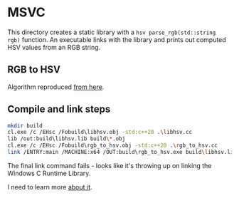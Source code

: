 # MSVC

This directory creates a static library with a `hsv parse_rgb(std::string rgb)` function.
An executable links with the library and prints out computed HSV values from an RGB string.

## RGB to HSV

Algorithm reproduced [from here](https://www.rapidtables.com/convert/color/rgb-to-hsv.html).

## Compile and link steps

```bash
mkdir build
cl.exe /c /EHsc /Fobuild\libhsv.obj -std:c++20 .\libhsv.cc
lib /out:build\libhsv.lib build\*.obj
cl.exe /c /EHsc /Fobuild\rgb_to_hsv.obj -std:c++20 .\rgb_to_hsv.cc
link /ENTRY:main /MACHINE:x64 /OUT:build\rgb_to_hsv.exe build\libhsv.lib build\rgb_to_hsv.obj
```

The final link command fails - looks like it's throwing up on linking the Windows C Runtime Library.

I need to learn more [about it](https://learn.microsoft.com/en-us/cpp/c-runtime-library/crt-library-features?view=msvc-170).
